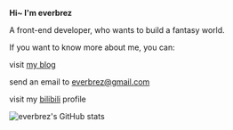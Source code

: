 **Hi~ I'm everbrez**

A front-end developer, who wants to build a fantasy world.

If you want to know more about me, you can:

visit [my blog](https://everbrez.github.io/)

send an email to [everbrez@gmail.com](everbrez@gmail.com)

visit my [bilibili](https://space.bilibili.com/32399192) profile

![everbrez's GitHub stats](https://github-readme-stats.vercel.app/api?username=everbrez&count_private=true&show_icons=true&theme=dracula)
